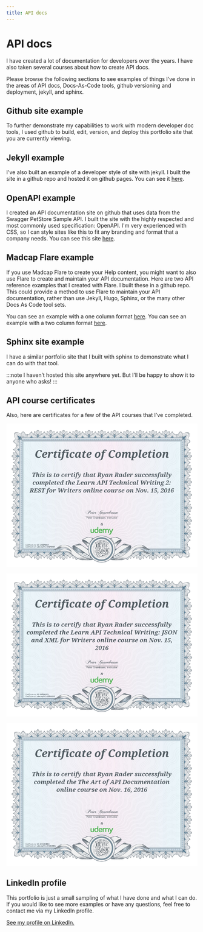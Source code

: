 ```yaml
---
title: API docs
---
```


# API docs

I have created a lot of documentation for developers over the years. I have also taken several courses about how to create API docs.	

Please browse the following sections to see examples of things I’ve done in the areas of API docs, Docs-As-Code tools, github versioning and deployment, jekyll, and sphinx.

## Github site example

To further demonstrate my capabilities to work with modern developer doc tools, I used github to build, edit, version, and deploy this portfolio site that you are currently viewing.

## Jekyll example

I've also built an example of a developer style of site with jekyll. I built the site in a github repo and hosted it on github pages. You can see it [here](https://lookatthem-tech.github.io/jekyll-project-03/index.html).

## OpenAPI example

I created an API documentation site on github that uses data from the Swagger PetStore Sample API. I built the site with the highly respected and most commonly used specification: OpenAPI. I'm very experienced with CSS, so I can style sites like this to fit any branding and format that a company needs. You can see this site [here](https://lookatthem-tech.github.io/PetStoreOpenAPI/#/).

## Madcap Flare example

If you use Madcap Flare to create your Help content, you might want to also use Flare to create and maintain your API documentation. Here are two API reference examples that I created with Flare. I built these in a github repo. This could provide a method to use Flare to maintain your API documentation, rather than  use Jekyll, Hugo, Sphinx, or the many other Docs As Code tool sets.

You can see an example with a one column format [here](https://lookatthem-tech.github.io/ApiDocsInFlare/Output/ryan_/HTML5/Content/RRApiReference1Col.htm).
You can see an example with a two column format [here](https://lookatthem-tech.github.io/ApiDocsInFlare/Output/ryan_/HTML5/Content/RRApiReference3Col.htm).

## Sphinx site example

I have a similar portfolio site that I built with sphinx to demonstrate what I can do with that tool.

:::note
I haven’t hosted this site anywhere yet. But I’ll be happy to show it to anyone who asks!
:::

## API course certificates

Also, here are certificates for a few of the API courses that I’ve completed.

![Certificate 1](APICert001.jpg)

![Certificate 2](APICert002.jpg)

![Certificate 3](APICert003.jpg)

## LinkedIn profile

This portfolio is just a small sampling of what I have done and what I can do. If you would like to see more examples or have any questions, feel free to contact me via my LinkedIn profile.					    

[See my profile on LinkedIn.](https://www.linkedin.com/in/ryan-rader-43042910/)						
